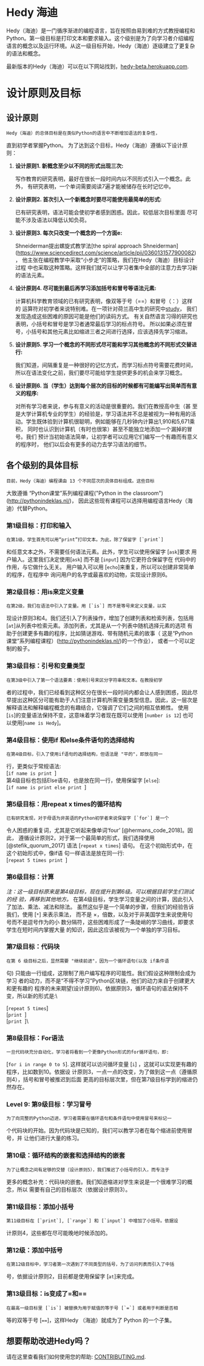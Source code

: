 # Hedy 海迪
Hedy（海迪）是一门循序渐进的编程语言，旨在按照由易到难的方式教授编程和Python。第一级目标是打印文本和要求输入。这个级别是为了向学习者介绍编程语言的概念以及运行环境。从这一级目标开始，Hedy（海迪）逐级建立了更复杂的语法和概念。

最新版本的Hedy（海迪）可以在以下网站找到，[hedy-beta.herokuapp.com](https://hedy-beta.herokuapp.com).


设计原则及目标
==============================

设计原则
------------

    Hedy（海迪）的总体目标是在类似Python的语言中不断增加语法的复杂性，
直到初学者掌握Python。
    为了达到这个目标，Hedy（海迪）遵循以下设计原则：

1.  **设计原则1. 新概念至少以不同的形式出现三次:** 

    写作教育的研究表明，最好在很长一段时间内以不同形式引入一个概念。此外，
有研究表明，一个单词需要阅读7遍才能被储存在长时记忆中。

2.  **设计原则2. 首次引入一个新概念时要尽可能使用最简单的形式:**

    已有研究表明，语法可能会使初学者感到困惑。因此，较低层次目标里面
尽可能不涉及语法以降低认知负荷。

3.  **设计原则3. 每次只改变一个概念的一个方面e:** 

    Shneiderman提出螺旋式教学法[the spiral approach Shneiderman]
(https://www.sciencedirect.com/science/article/pii/0360131577900082)，
他主张在编程教学中采取“小步走”的策略，我们在Hedy（海迪）目标设计过程
中也采取这种策略。这样我们就可以让学习者集中全部的注意力去学习新的语法元素。

4.  **设计原则4. 尽可能到最后再学习添加括号和冒号等语法元素:** 
    
    计算机科学教育领域的已有研究表明，像双等于号（==）和冒号（：）这样的
运算符对初学者来说特别难。在一项针对荷兰高中生的研究中[study](https://www.felienne.com/archives/5947)，
我们发现造成这些困难的原因可能是他们的读码方式。
    有关自然语言习得的研究也表明，小括号和冒号是学习者通常最后学习的标点符号。
所以如果必须在冒号，小括号和其他元素比如缩进三者之间进行选择，应该选择先学习缩进。

5.  **设计原则5. 学习一个概念的不同形式尽可能和学习其他概念的不同形式交替进行:** 
    
     我们知道，间隔重复是一种很好的记忆方式，而学习标点符号需要花费时间，
 所以在语法变化之前，我们要尽可能给学生提供更多的机会来学习概念。


6.  **设计原则6. 当（学生）达到每个层次的目标的时候都有可能编写出简单而有意义的程序:**
    
    对所有学习者来说，参与有意义的活动是很重要的。我们在教授高中生（甚
至是大学计算机专业的学生）的经验是，学习语法并不总是被视为一种有用的活
动。学生既体验到计算机很聪明，例如能够在几秒钟内计算出1,910和5,671乘积，
同时也认识到计算机（有时也很笨）甚至不能独立地添加一个漏掉的冒号。我们
预计当初始语法简单，让初学者可以应用它们编写一个有趣而有意义的程序时，
他们以后会有更多的动力去学习语法的细节。

各个级别的具体目标
------

    目前，Hedy（海迪）编程课由 13 个不同层次的具体目标组成。这些目标
大致遵循 “Python课堂”系列编程课程("Python in the classroom")(http://pythonindeklas.nl/)，
因此这些现有课程可以选择用编程语言Hedy（海迪）代替Python。

### 第1级目标：打印和输入

    在第1级，学生首先可以用“print”打印文本。为此，除了保留字 [`print`]
和任意文本之外，不需要任何语法元素。此外，学生可以使用保留字 [`ask`]要求
用户输入。这里我们决定使用[`ask`] 而不是 [`input`] 因为它更符合保留字在
代码中的作用，与它做什么无关。 
    用户输入可以用 [`echo`]来重复，所以可以创建非常简单的程序，在程序中
询问用户的名字或最喜欢的动物，实现设计原则6。

### 第2级目标：用is来定义变量

    在第2级，我们在语法中引入了变量。用 [`is`] 而不是等号来定义变量，以实
现设计原则3和4。我们还引入了列表操作，增加了创建列表和检索列表，包括用
[`at`]从列表中检索元素。添加列表，尤其是从一个列表中随机选择元素的选项
有助于创建更多有趣的程序，比如猜谜游戏、带有随机元素的故事（
这是“Python课堂”系列编程课程）(http://pythonindeklas.nl/)的一个作业），
或者一个可以定制的骰子。

### 第3级目标：引号和变量类型

    在第3级中引入了第一个语法要素：使用引号来区分字符串和文本。在教授初学
者的过程中，我们已经看到这种区分在很长一段时间内都会让人感到困惑，因此尽
早提出这种区分可能有助于人们注意计算机所需变量类型信息。因此，这一层次是
解释语法和解释编程概念的有趣结合，它强调了它们之间的相互依赖性。
使用[`is`]的变量语法保持不变，这意味着学习者现在既可以使用
[`number is 12`] 也可以使用[`name is Hedy`]。


### 第4级目标：使用if 和else条件语句的选择结构

    在第4级目标，引入了使用if语句的选择结构，但语法是 "平的"，即放在同一
行，更类似于常规语法:\
[`if name is print `]\
    第4级目标也包括Else语句，也是放在同一行，使用保留字
[`else`]:\
[`if name is print else print `]

### 第5级目标：用repeat x times的循环结构

    已有研究发现，对于母语为非英语的Python初学者来说保留字 [`for`] 是一个
令人困惑的重复词，尤其是它听起来像单词‘four’ [@hermans_code_2018]。因此，
遵循设计原则2，对于第一个最简单的形式，我们选择使用 [@stefik_quorum_2017] 
语法 [`repeat x times`] 语句。 在这个初始形式中，在这个初始形式中，像if语
句一样语法是放在同一行:\
[`repeat 5 times print `]

### 第6级目标：计算

*注：这一级目标原来是第4级目标，现在提升到第6级。可以根据目前学生们测试的经
验，再移到其他地方。*
    在第4级目标，学生学习变量之间的计算，因此引入了加法、乘法、减法和除法。
虽然这似乎是一个简单的步骤，但我们的经验告诉我们，使用 [`*`] 来表示乘法，
而不是 $\times$，倍数，以及对于非美国学生来说使用句号而不是逗号作为的小
数分隔符，这些困难形成了一条陡峭的学习曲线，即要求学生在短时间内掌握大量
的知识，因此这应该被视为一个单独的学习目标。

### 第7级目标：代码块

    在第 6 级目标之后，显然需要 "继续前进"，因为一个循环语句(以及 if条件语
句) 只能由一行组成，这限制了用户编写程序的可能性。我们假设这种限制会成为学习
者的动力，而不是“不得不学习”Python区块链，他们的动力来自于创建更大和更有趣的
程序的未来期望(设计原则6)。依据原则3，循环语句的语法保持不变，所以新的形式是:\

[`repeat 5 times`]\
[`print `]\
[`print `]\

### 第8级目标：For语法

    一旦代码块充分自动化，学习者将看到一个更像Python形式的for循环语句，即:
[`for i in range 0 to 5`].
这样就可以访问循环变量 [`i`] ，这就可以实现更有趣的程序，比如数到10。依据设
计原则3，一点一点的改变，为了做到这一点（遵循原则4），括号和冒号被推迟到后面
更高的目标层次里，但在第7级目标学到的缩进仍然存在。

### Level 9: 第9级目标：学习冒号

    为了向完整的Python迈进，学习者需要在循环语句和条件语句中使用冒号来标记一
个代码块的开始。因为代码块是已知的，我们可以教学习者在每个缩进前使用冒号，并
让他们进行大量的练习。

### 第10级：循环结构的嵌套和选择结构的嵌套

    为了让概念之间有足够的交替（设计原则5），我们推迟了小括号的引入，而专注于
更多的概念补充：代码块的嵌套。我们知道缩进对学生来说是一个很难学习的概念，所以
需要有自己的目标层次（依据设计原则3）。

### 第11级目标：添加小括号

    第11级目标在 [`print`], [`range`] 和 [`input`] 中增加了小括号。依据设
计原则4，这些都在尽可能晚地时候添加的。

### 第12级：添加中括号

    在第12级目标中，学习者第一次遇到了不同类型的括号，为了访问列表而引入了中括
号，依据设计原则2，目前都是使用保留字 [`at`]来完成。

### 第13级目标：is变成了=和==

    在最高一级目标里 [`is`] 被替换为用于赋值的等于号 [`=`] 或者用于判断是否相
等的双等于号 [`==`]，这样Hedy （海迪）就成为了 Python 的一个子集。

想要帮助改进Hedy吗？
------------

请在这里查看我们如何使用您的帮助: [CONTRIBUTING.md](CONTRIBUTING.md).
